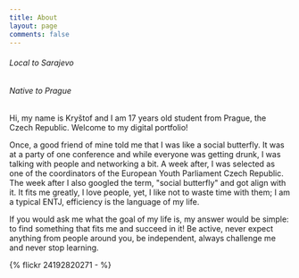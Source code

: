 ```yaml
---
title: About
layout: page
comments: false
---
```


###### Local to Sarajevo
###### Native to Prague



Hi, my name is Kryštof and I am 17 years old student from Prague, the Czech Republic. Welcome to my digital portfolio!

Once, a good friend of mine told me that I was like a social butterfly. It was at a party of one conference and while everyone was getting drunk, I was talking with people and networking a bit. A week after, I was selected as one of the coordinators of the European Youth Parliament Czech Republic. The week after I also googled the term, "social butterfly" and got align with it. It fits me greatly, I love people, yet, I like not to waste time with them; I am a typical ENTJ, efficiency is the language of my life.

If you would ask me what the goal of my life is, my answer would be simple: to find something that fits me and succeed in it! Be active, never expect anything from people around you, be independent, always challenge me and never stop learning.

{% flickr 24192820271 - %}
